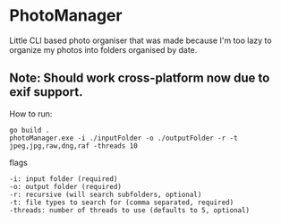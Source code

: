 # PhotoManager

Little CLI based photo organiser that was made because I'm too lazy to organize my photos into folders organised by date.

## Note: Should work cross-platform now due to exif support.

How to run:
```shell
go build .
photoManager.exe -i ./inputFolder -o ./outputFolder -r -t jpeg,jpg,raw,dng,raf -threads 10
```

flags
```
-i: input folder (required)
-o: output folder (required)
-r: recursive (will search subfolders, optional)
-t: file types to search for (comma separated, required)
-threads: number of threads to use (defaults to 5, optional)
```
